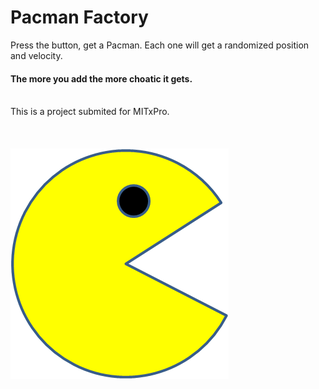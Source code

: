 # Pacman Factory
Press the button, get a Pacman. Each one will get a randomized position and velocity. 
  
#### The more you add the more choatic it gets.

<br />
This is a project submited for MITxPro.
<br />
<br />
<br />
<br />
<img src="PacMan1.png">
